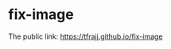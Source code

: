 # fix-image

The public link: <a href="https://tfrajj.github.io/fix-image">https://tfrajj.github.io/fix-image</a>


